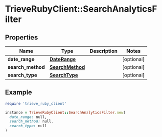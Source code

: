 # TrieveRubyClient::SearchAnalyticsFilter

## Properties

| Name | Type | Description | Notes |
| ---- | ---- | ----------- | ----- |
| **date_range** | [**DateRange**](DateRange.md) |  | [optional] |
| **search_method** | [**SearchMethod**](SearchMethod.md) |  | [optional] |
| **search_type** | [**SearchType**](SearchType.md) |  | [optional] |

## Example

```ruby
require 'trieve_ruby_client'

instance = TrieveRubyClient::SearchAnalyticsFilter.new(
  date_range: null,
  search_method: null,
  search_type: null
)
```

